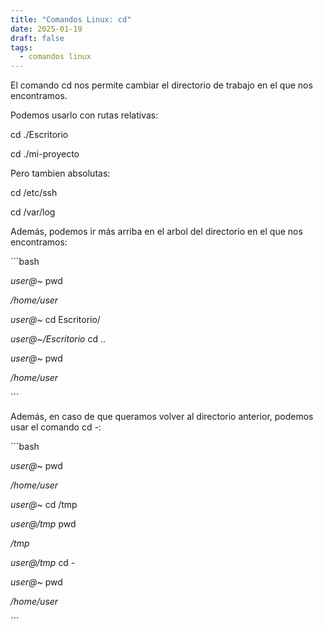 ```yaml
---
title: "Comandos Linux: cd"
date: 2025-01-19
draft: false
tags:
  - comandos linux
---
```

El comando cd nos permite cambiar el directorio de trabajo en el que nos encontramos.

  

Podemos usarlo con rutas relativas:

  

cd ./Escritorio

cd ./mi-proyecto

  

Pero tambien absolutas:

  

cd /etc/ssh

cd /var/log

  

Además, podemos ir más arriba en el arbol del directorio en el que nos encontramos:

  

\`\`\`bash

_user@~_ pwd

_/home/user_

_user@~_ cd Escritorio/

_user@~/Escritorio_ cd ..

_user@~_ pwd

_/home/user_

\`\`\`

  

Además, en caso de que queramos volver al directorio anterior, podemos usar el comando cd -:

  

\`\`\`bash

_user@~_ pwd

_/home/user_

_user@~_ cd /tmp

_user@/tmp_ pwd

_/tmp_

_user@/tmp_ cd -

_user@~_ pwd

_/home/user_

\`\`\`